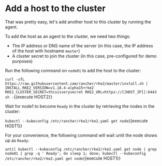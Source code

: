 # Add a host to the cluster

That was pretty easy, let's add another host to this cluster by running the agent.

To add the host as an agent to the cluster, we need two things:

* The IP address or DNS name of the server (in this case, the IP address of the host with hostname `master`)
* A cluster secret to join the cluster (in this case, pre-configured for demo purposes)

Run the following command on `node01` to add the host to the cluster:

`curl -sfL https://raw.githubusercontent.com/rancher/rke2/master/install.sh | INSTALL_RKE2_VERSION=v1.18.4-alpha15+rke2 RKE2_CLUSTER_SECRET=thisisverysecret RKE2_URL=https://[[HOST_IP]]:6443 sh -`{{execute HOST2}}

Wait for node1 to become `Ready` in the cluster by retrieving the nodes in the cluster:

`kubectl --kubeconfig /etc/rancher/rke2/rke2.yaml get node`{{execute HOST1}}

For your convenience, the following command will wait until the node shows up as `Ready`:

`until kubectl --kubeconfig /etc/rancher/rke2/rke2.yaml get node | grep node01 | grep -q ' Ready'; do sleep 1; done; kubectl --kubeconfig /etc/rancher/rke2/rke2.yaml get node`{{execute HOST1}}
